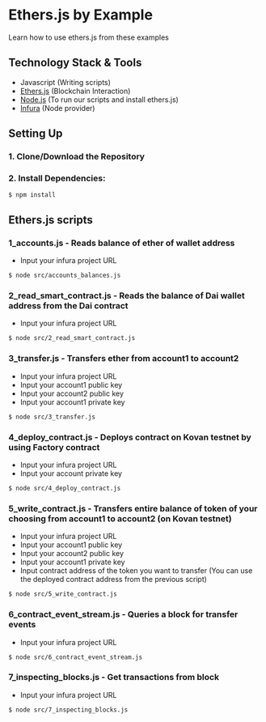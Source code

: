 # Ethers.js by Example

Learn how to use ethers.js from these examples

## Technology Stack & Tools

- Javascript (Writing scripts)
- [Ethers.js](https://docs.ethers.io/v5/) (Blockchain Interaction)
- [Node.js](https://nodejs.org/en/) (To run our scripts and install ethers.js)
- [Infura](https://infura.io/) (Node provider)

## Setting Up

### 1. Clone/Download the Repository

### 2. Install Dependencies:

```
$ npm install
```

## Ethers.js scripts

### 1_accounts.js - Reads balance of ether of wallet address

- Input your infura project URL

```
$ node src/accounts_balances.js
```

### 2_read_smart_contract.js - Reads the balance of Dai wallet address from the Dai contract

- Input your infura project URL

```
$ node src/2_read_smart_contract.js
```

### 3_transfer.js - Transfers ether from account1 to account2

- Input your infura project URL
- Input your account1 public key
- Input your account2 public key
- Input your account1 private key

```
$ node src/3_transfer.js
```

### 4_deploy_contract.js - Deploys contract on Kovan testnet by using Factory contract

- Input your infura project URL
- Input your account private key

```
$ node src/4_deploy_contract.js
```

### 5_write_contract.js - Transfers entire balance of token of your choosing from account1 to account2 (on Kovan testnet)

- Input your infura project URL
- Input your account1 public key
- Input your account2 public key
- Input your account1 private key
- Input contract address of the token you want to transfer (You can use the deployed contract address from the previous script)

```
$ node src/5_write_contract.js
```

### 6_contract_event_stream.js - Queries a block for transfer events

- Input your infura project URL

```
$ node src/6_contract_event_stream.js
```

### 7_inspecting_blocks.js - Get transactions from block

- Input your infura project URL

```
$ node src/7_inspecting_blocks.js
```
